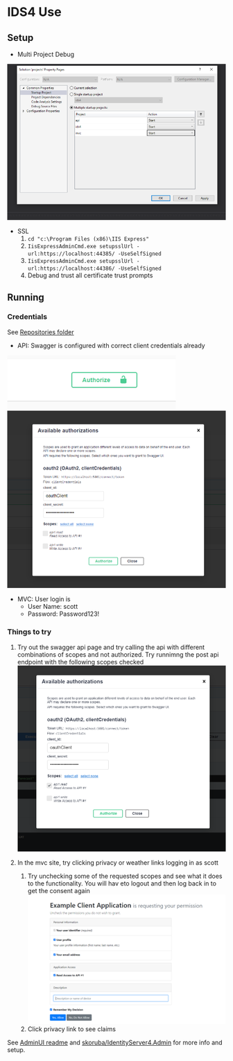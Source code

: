 # IDS4 Use

## Setup

- Multi Project Debug

![multi debug](/assets/multi%20debug.png)

- SSL
  1. ```cd "c:\Program Files (x86)\IIS Express"```
  1. ```IisExpressAdminCmd.exe setupsslUrl -url:https://localhost:44385/ -UseSelfSigned```
  1. ```IisExpressAdminCmd.exe setupsslUrl -url:https://localhost:44386/ -UseSelfSigned```
  1. Debug and trust all certificate trust prompts

## Running

### Credentials

See [Repositories folder](src/IDS4/Repositories)

- API: Swagger is configured with correct client credentials already

![authorize btn](/assets/authorize%20btn.png)
![authorize dlg](/assets/authorize%20dlg.png)

- MVC: User login is
  - User Name: scott
  - Password: Password123!

### Things to try

1. Try out the swagger api page and try calling the api with different combinations of scopes and not authorized.  Try runnimng the post api endpoint with the following scopes checked
  ![only read](/assets/only%20read.png)

1. In the mvc site, try clicking privacy or weather links logging in as scott
    1. Try unchecking some of the requested scopes and see what it does to the functionality.  You will hav eto logout and then log back in to get the consent again
    ![consent](/assets/consent.png)
    1. Click privacy link to see claims

See [AdminUI readme](/src/AdminUI/readme.md) and [skoruba/IdentityServer4.Admin](https://github.com/skoruba/IdentityServer4.Admin) for more info and setup.
